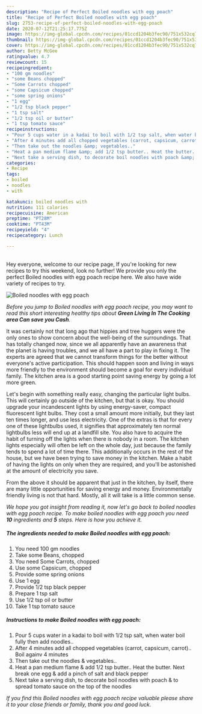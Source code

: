 ```yaml
---
description: "Recipe of Perfect Boiled noodles with egg poach"
title: "Recipe of Perfect Boiled noodles with egg poach"
slug: 2753-recipe-of-perfect-boiled-noodles-with-egg-poach
date: 2020-07-12T21:25:17.775Z
image: https://img-global.cpcdn.com/recipes/01ccd1204b3fec90/751x532cq70/boiled-noodles-with-egg-poach-recipe-main-photo.jpg
thumbnail: https://img-global.cpcdn.com/recipes/01ccd1204b3fec90/751x532cq70/boiled-noodles-with-egg-poach-recipe-main-photo.jpg
cover: https://img-global.cpcdn.com/recipes/01ccd1204b3fec90/751x532cq70/boiled-noodles-with-egg-poach-recipe-main-photo.jpg
author: Betty McGee
ratingvalue: 4.7
reviewcount: 15
recipeingredient:
- "100 gm noodles"
- "some Beans chopped"
- "Some Carrots chopped"
- "some Capsicum chopped"
- "some spring onions"
- "1 egg"
- "1/2 tsp black pepper"
- "1 tsp salt"
- "1/2 tsp oil or butter"
- "1 tsp tomato sauce"
recipeinstructions:
- "Pour 5 cups water in a kadai to boil with 1/2 tsp salt, when water boil fully then add noodles.."
- "After 4 minutes add all chopped vegetables (carrot, capsicum, carrot).. Boil againv 4 minutes"
- "Then take out the noodles &amp; vegetables.."
- "Heat a pan medium flame &amp; add 1/2 tsp butter.. Heat the butter. Next break one egg &amp; add a pinch of salt and black pepper"
- "Next take a serving dish, to decorate boil noodles with poach &amp; to spread tomato sauce on the top of the noodles"
categories:
- Recipe
tags:
- boiled
- noodles
- with

katakunci: boiled noodles with 
nutrition: 111 calories
recipecuisine: American
preptime: "PT28M"
cooktime: "PT43M"
recipeyield: "4"
recipecategory: Lunch

---
```

<br>
Hey everyone, welcome to our recipe page, If you're looking for new recipes to try this weekend, look no further! We provide you only the perfect Boiled noodles with egg poach recipe here. We also have wide variety of recipes to try.
<br>


![Boiled noodles with egg poach](https://img-global.cpcdn.com/recipes/01ccd1204b3fec90/751x532cq70/boiled-noodles-with-egg-poach-recipe-main-photo.jpg)

<i>Before you jump to Boiled noodles with egg poach recipe, you may want to read this short interesting healthy tips about 
<strong>Green Living In The Cooking area Can save you Cash</strong>.</i>
</br>

It was certainly not that long ago that hippies and tree huggers were the only ones to show concern about the well-being of the surroundings. That has totally changed now, since we all apparently have an awareness that the planet is having troubles, and we all have a part to play in fixing it. The experts are agreed that we cannot transform things for the better without everyone's active participation. This should happen soon and living in ways more friendly to the environment should become a goal for every individual family. The kitchen area is a good starting point saving energy by going a lot more green.

Let's begin with something really easy, changing the particular light bulbs. This will certainly go outside of the kitchen, but that is okay. You should upgrade your incandescent lights by using energy-saver, compact fluorescent light bulbs. They cost a small amount more initially, but they last ten times longer, and use less electricity. One of the extras is that for every one of these lightbulbs used, it signifies that approximately ten normal lightbulbs less will end up at a landfill site. You also have to acquire the habit of turning off the lights when there is nobody in a room. The kitchen lights especially will often be left on the whole day, just because the family tends to spend a lot of time there. This additionally occurs in the rest of the house, but we have been trying to save money in the kitchen. Make a habit of having the lights on only when they are required, and you'll be astonished at the amount of electricity you save.

From the above it should be apparent that just in the kitchen, by itself, there are many little opportunities for saving energy and money. Environmentally friendly living is not that hard. Mostly, all it will take is a little common sense.


<i>We hope you got insight from reading it, now let's go back to boiled noodles with egg poach recipe. To make boiled noodles with egg poach you need <strong>10</strong> ingredients and <strong>5</strong> steps. Here is how you achieve it.
</i>

##### The ingredients needed to make Boiled noodles with egg poach:

1. You need 100 gm noodles
1. Take some Beans, chopped
1. You need Some Carrots, chopped
1. Use some Capsicum, chopped
1. Provide some spring onions
1. Use 1 egg
1. Provide 1/2 tsp black pepper
1. Prepare 1 tsp salt
1. Use 1/2 tsp oil or butter
1. Take 1 tsp tomato sauce


##### Instructions to make Boiled noodles with egg poach:

1. Pour 5 cups water in a kadai to boil with 1/2 tsp salt, when water boil fully then add noodles..
1. After 4 minutes add all chopped vegetables (carrot, capsicum, carrot).. Boil againv 4 minutes
1. Then take out the noodles &amp; vegetables..
1. Heat a pan medium flame &amp; add 1/2 tsp butter.. Heat the butter. Next break one egg &amp; add a pinch of salt and black pepper
1. Next take a serving dish, to decorate boil noodles with poach &amp; to spread tomato sauce on the top of the noodles


<i>If you find this Boiled noodles with egg poach recipe valuable please share it to your close friends or family, thank you and good luck.</i>
